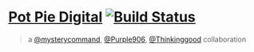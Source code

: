 # [Pot Pie Digital](potpiedigital.github.io) [![Build Status](https://travis-ci.org/potpiedigital/potpiedigital.github.io.svg?branch=master)](https://travis-ci.org/potpiedigital/potpiedigital.github.io)
> a [@mysterycommand](https://github.com/mysterycommand), [@Purple906](https://github.com/Purple906), [@Thinkinggood](https://github.com/Thinkinggood) collaboration
